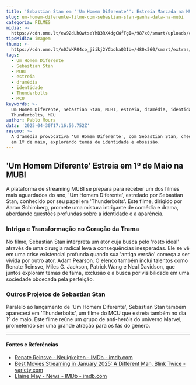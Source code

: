 ```yaml
---
title: 'Sebastian Stan em ''Um Homem Diferente'': Estreia Marcada na MUBI em Maio'
slug: um-homem-diferente-filme-com-sebastian-stan-ganha-data-na-mubi
categoria: FILMES
midia: >-
  https://cdn.ome.lt/ew92dLhQwtseYhB3RX4dgCWfFgI=/987x0/smart/uploads/conteudo/fotos/OMELETE_CAPA_-_2025-04-30T135058.115.png
tipoMidia: imagem
thumb: >-
  https://cdn.ome.lt/n0JVKR04co_jiikj2YCbohaQ3IU=/480x360/smart/extras/conteudos/omelete_THUMB_-_2025-04-30T135036.537.png
tags:
  - Um Homem Diferente
  - Sebastian Stan
  - MUBI
  - estreia
  - dramédia
  - identidade
  - Thunderbolts
  - MCU
keywords: >-
  Um Homem Diferente, Sebastian Stan, MUBI, estreia, dramédia, identidade,
  Thunderbolts, MCU
author: Pablo Moura
data: '2025-04-30T17:16:56.752Z'
resumo: >-
  A dramédia provocativa 'Um Homem Diferente', com Sebastian Stan, chega à MUBI
  em 1º de maio, explorando temas de identidade e obsessão.
---
```


## 'Um Homem Diferente' Estreia em 1º de Maio na MUBI

A plataforma de streaming MUBI se prepara para receber um dos filmes mais aguardados do ano, 'Um Homem Diferente', estrelado por Sebastian Stan, conhecido por seu papel em 'Thunderbolts'. Este filme, dirigido por Aaron Schimberg, promete uma mistura intrigante de comédia e drama, abordando questões profundas sobre a identidade e a aparência.

### Intriga e Transformação no Coração da Trama

No filme, Sebastian Stan interpreta um ator cuja busca pelo 'rosto ideal' através de uma cirurgia radical leva a consequências inesperadas. Ele se vê em uma crise existencial profunda quando sua 'antiga versão' começa a ser vivida por outro ator, Adam Pearson. O elenco também inclui talentos como Renate Reinsve, Miles G. Jackson, Patrick Wang e Neal Davidson, que juntos exploram temas de fama, exclusão e a busca por visibilidade em uma sociedade obcecada pela perfeição.

### Outros Projetos de Sebastian Stan

Paralelo ao lançamento de 'Um Homem Diferente', Sebastian Stan também aparecerá em 'Thunderbolts', um filme do MCU que estreia também no dia 1º de maio. Este filme reúne um grupo de anti-heróis do universo Marvel, prometendo ser uma grande atração para os fãs do gênero.

---

#### Fontes e Referências

- [Renate Reinsve - Neuigkeiten - IMDb - imdb.com](https://www.imdb.com/de/name/nm4561559/news/)
- [Best Movies Streaming in January 2025: A Different Man, Blink Twice - variety.com](https://variety.com/lists/best-movies-streaming-january-2025/)
- [Elaine May - News - IMDb - imdb.com](https://www.imdb.com/name/nm0561938/news/)
